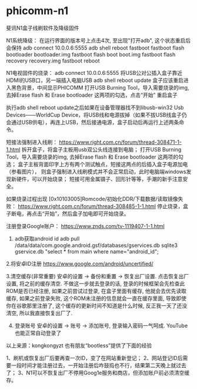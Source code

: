 # phicomm-n1
斐讯N1盒子线刷软件及降级固件

N1系统降级：
在运行界面的版本号上点击4次, 至出现"打开adb", 这个状态重启后会保持
adb connect 10.0.0.6:5555
adb shell reboot fastboot
fastboot flash bootloader bootloader.img
fastboot flash boot boot.img
fastboot flash recovery recovery.img
fastboot reboot

N1电视固件的烧录：
adb connect 10.0.0.6:5555
将USB公对公插入盒子靠近HDMI的USB口，另一端插入电脑USB
adb shell reboot update
盒子应该重启进入黑色背景，中间显示PHICOMM
打开USB Burning Tool，导入需要烧录的img, 去掉Erase flash 和 Erase bootloader 这两项的勾选，点击“开始”
重启盒子

执行adb shell reboot update之后如果在设备管理器找不到libusb-win32 Usb Devices——WorldCup Device，将USB线和电源拔掉（如果不拔USB线盒子仍会通过USB供电），再连上USB，然后接通电源，盒子启动后再运行上述两条命令。


短接法强制进入线刷：
https://www.right.com.cn/forum/thread-308471-1-1.html
拆开盒子，将盒子主板用usb双公头线连接到电脑；
打开USB Burning Tool，导入需要烧录的img, 去掉Erase flash 和 Erase bootloader 这两项的勾选；
盒子主板背面印字上方有两个测试触点，短接这两点的后插入盒子电源加电（参看图片），
则盒子强制进入线刷模式并不会正常启动，此时电脑端windows发现新硬件，可以开始烧录；
短接可用金属镊子、回形针等等，手潮的新手注意安全。

如果烧录过程出现 [0x10103005]Romcode/初始化DDR/下载数据/读取镜像失败：
https://www.right.com.cn/forum/thread-308485-1-1.html
停止烧录，盒子断电，再点击“开始”，然后盒子加电即可开始烧录。


注册登录Google账户：
https://www.znds.com/tv-1119407-1-1.html

1. adb获取android id
adb pull /data/data/com.google.android.gsf/databases/gservices.db
sqlite3 gservice.db
"select * from main where name="android_id";

2.将安卓ID注册
https://www.google.com/android/uncertified/

3.清空缓存(非常重要)
安卓的设置 -> 备份和重置 -> 恢复出厂设置. 点击恢复出厂设置, 将之前的缓存清空. 不做这一步就去登录的话, 登录的时候框架会先检查此ROM是否已经注册, 如果之前尝试过登录, 在盒子里面有缓存, 他就会去优先读取缓存, 如果之前登录失败, 这个ROM未注册的信息就会一直在缓存里面, 导致即使你在谷歌那里注册了, 这个缓存的更新时间不知道是什么时候, 反正我一天了还没清空, 所以我直接恢复出厂了.

4. 登录账号
安卓的设置 -> 账号 -> 添加账号, 登录输入密码一气呵成. YouTube也能正常自动登录了

以上来源：kongkongyzt
也有朋友“bootless”提供了下面的经验

1、刷机或恢复出厂后要再查一次ID，变了在网站重新登记；
2、网站登记ID后需要一段时间才能注册过去，一开始注册后咋鼓捣也不行，结果第二天晚上就过去了；
3、N1可以不恢复出厂不停用Goog1e服务和商店，但添加账户前必须清空缓存。